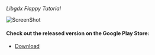 *Libgdx Flappy Tutorial*

![ScreenShot](https://lh3.googleusercontent.com/DQzyRSoNns9t8dAI5xO2V7SqxL46e-I8bcEH0DRLPo1UQYTtaLBLmN59PxDKEbhH8_pt=h900-rw)

#### Check out the released version on the Google Play Store:
 * [Download](https://play.google.com/store/apps/details?id=com.barodapride.flappy.android)

